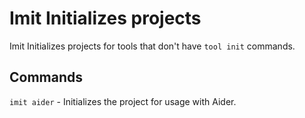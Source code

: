 # Imit Initializes projects

Imit Initializes projects for tools that don't have `tool init` commands. 

## Commands

`imit aider` - Initializes the project for usage with Aider.

